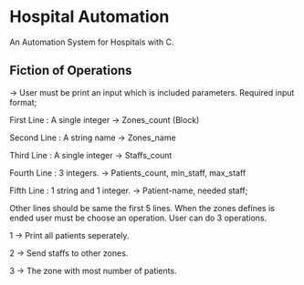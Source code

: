 # Hospital Automation

An Automation System for Hospitals with C.

## Fiction of Operations

-> User must be print an input which is included parameters. Required input format;

First Line : A single integer -> Zones_count (Block)

Second Line : A string name -> Zones_name

Third Line : A single integer -> Staffs_count

Fourth Line : 3 integers. -> Patients_count, min_staff, max_staff

Fifth Line : 1 string and 1 integer. -> Patient-name, needed staff;

Other lines should be same the first 5 lines. When the zones defines is ended user must be choose an operation. User can do 3 operations.

1 -> Print all patients seperately.

2 -> Send staffs to other zones.

3 -> The zone with most number of patients.


